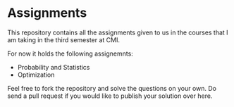 # Assignments

This repository contains all the assignments given to us in the courses that I am taking in the third semester at CMI.

For now it holds the following assignemnts:
* Probability and Statistics
* Optimization

Feel free to fork the repository and solve the questions on your own. Do send a pull request if you would like to publish your solution over here.

